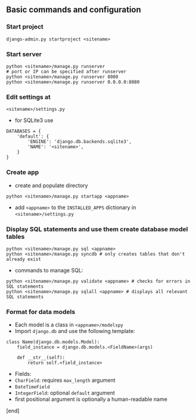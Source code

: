 ## Basic commands and configuration

### Start project

    django-admin.py startproject <sitename>

### Start server

    python <sitename>/manage.py runserver
    # port or IP can be specified after runserver
    python <sitename>/manage.py runserver 8080 
    python <sitename>/manage.py runserver 0.0.0.0:8080

### Edit settings at

    <sitename>/settings.py

* for SQLite3 use

```
DATABASES = {
    'default': {
        'ENGINE': 'django.db.backends.sqlite3', 
        'NAME': '<sitename>',
    }
}
```

### Create app

 * create and populate directory

```
python <sitename>/manage.py startapp <appname>
```
    
 * add `<appname>` to the `INSTALLED_APPS` dictionary in `<sitename>/settings.py`

### Display SQL statements and use them create database model tables

```
python <sitename>/manage.py sql <appname>
python <sitename>/manage.py syncdb # only creates tables that don't already exist
```
    
* commands to manage SQL:

```
python <sitename>/manage.py validate <appname> # checks for errors in SQL statements
python <sitename>/manage.py sqlall <appname> # displays all relevant SQL statements
```

### Format for data models

 * Each model is a class in `<appname>/modelspy`
 * Import `django.db` and use the following template:

```
class Name(django.db.models.Model):
    field_instance = django.db.models.<FieldName>(args)
    
    def __str__(self):
        return self.<field_instance>
```
 * Fields:
  * `CharField`: requires `max_length` argument
  * `DateTimeField`
  * `IntegerField`: optional `default` argument
 * first positional argument is optionally a human-readable name

[end]
